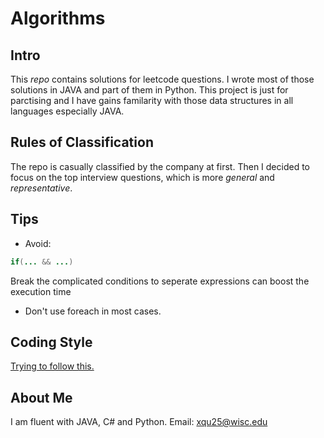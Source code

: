 # Algorithms

## Intro
This *repo* contains solutions for leetcode questions. I wrote most of those solutions in JAVA and part of them in Python. This project is just for parctising and I have gains familarity with those data structures in all languages especially JAVA.

## Rules of Classification
The repo is casually classified by the company at first. Then I decided to focus on the top interview questions, which is more *general* and *representative*.

## Tips
* Avoid:
```JAVA
if(... && ...)
```
Break the complicated conditions to seperate expressions can boost the execution time

* Don't use foreach in most cases.

## Coding Style
[Trying to follow this.](https://javaranch.com/style.jsp)

## About Me
I am fluent with JAVA, C# and Python. Email: xqu25@wisc.edu
